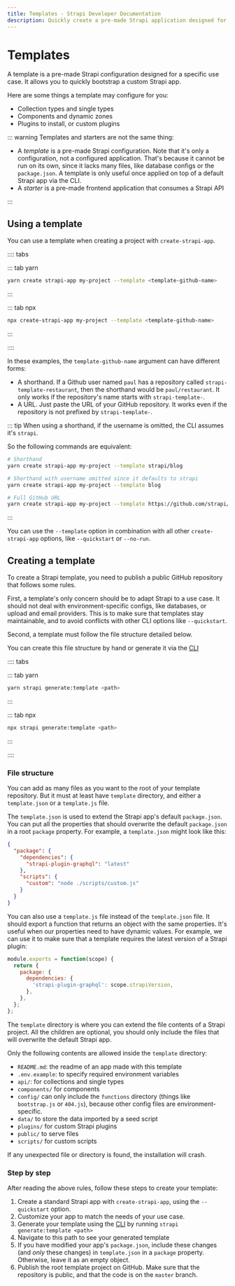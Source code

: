 ```yaml
---
title: Templates - Strapi Developer Documentation
description: Quickly create a pre-made Strapi application designed for a specific use case. It allows you to quickly bootstrap a custom Strapi app.
---
```


# Templates

A template is a pre-made Strapi configuration designed for a specific use case. It allows you to quickly bootstrap a custom Strapi app.

Here are some things a template may configure for you:

- Collection types and single types
- Components and dynamic zones
- Plugins to install, or custom plugins

::: warning
Templates and starters are not the same thing:

- A _template_ is a pre-made Strapi configuration. Note that it's only a configuration, not a configured application. That's because it cannot be run on its own, since it lacks many files, like database configs or the `package.json`. A template is only useful once applied on top of a default Strapi app via the CLI.
- A _starter_ is a pre-made frontend application that consumes a Strapi API

:::

## Using a template

You can use a template when creating a project with `create-strapi-app`.

:::: tabs

::: tab yarn

```bash
yarn create strapi-app my-project --template <template-github-name>
```

:::

::: tab npx

```bash
npx create-strapi-app my-project --template <template-github-name>
```

:::

::::

In these examples, the `template-github-name` argument can have different forms:

- A shorthand. If a Github user named `paul` has a repository called `strapi-template-restaurant`, then the shorthand would be `paul/restaurant`. It only works if the repository's name starts with `strapi-template-`.
- A URL. Just paste the URL of your GitHub repository. It works even if the repository is not prefixed by `strapi-template-`.

::: tip
When using a shorthand, if the username is omitted, the CLI assumes it's `strapi`.

So the following commands are equivalent:

```bash
# Shorthand
yarn create strapi-app my-project --template strapi/blog

# Shorthand with username omitted since it defaults to strapi
yarn create strapi-app my-project --template blog

# Full GitHub URL
yarn create strapi-app my-project --template https://github.com/strapi/strapi-template-blog
```

:::

You can use the `--template` option in combination with all other `create-strapi-app` options, like `--quickstart` or `--no-run`.

## Creating a template

To create a Strapi template, you need to publish a public GitHub repository that follows some rules.

First, a template's only concern should be to adapt Strapi to a use case. It should not deal with environment-specific configs, like databases, or upload and email providers. This is to make sure that templates stay maintainable, and to avoid conflicts with other CLI options like `--quickstart`.

Second, a template must follow the file structure detailed below.

You can create this file structure by hand or generate it via the [CLI](/documentation/developer-docs/latest/developer-resources/cli/CLI.html#strapi-generate-template)

:::: tabs

::: tab yarn

```bash
yarn strapi generate:template <path>
```

:::

::: tab npx

```bash
npx strapi generate:template <path>
```

:::

::::

### File structure

You can add as many files as you want to the root of your template repository. But it must at least have `template` directory, and either a `template.json` or a `template.js` file.

The `template.json` is used to extend the Strapi app's default `package.json`. You can put all the properties that should overwrite the default `package.json` in a root `package` property. For example, a `template.json` might look like this:

```json
{
  "package": {
    "dependencies": {
      "strapi-plugin-graphql": "latest"
    },
    "scripts": {
      "custom": "node ./scripts/custom.js"
    }
  }
}
```

You can also use a `template.js` file instead of the `template.json` file. It should export a function that returns an object with the same properties. It's useful when our properties need to have dynamic values. For example, we can use it to make sure that a template requires the latest version of a Strapi plugin:

```js
module.exports = function(scope) {
  return {
    package: {
      dependencies: {
        'strapi-plugin-graphql': scope.strapiVersion,
      },
    },
  };
};
```

The `template` directory is where you can extend the file contents of a Strapi project. All the children are optional, you should only include the files that will overwrite the default Strapi app.

Only the following contents are allowed inside the `template` directory:

- `README.md`: the readme of an app made with this template
- `.env.example`: to specify required environment variables
- `api/`: for collections and single types
- `components/` for components
- `config/` can only include the `functions` directory (things like `bootstrap.js` or `404.js`), because other config files are environment-specific.
- `data/` to store the data imported by a seed script
- `plugins/` for custom Strapi plugins
- `public/` to serve files
- `scripts/` for custom scripts

If any unexpected file or directory is found, the installation will crash.

### Step by step

After reading the above rules, follow these steps to create your template:

1. Create a standard Strapi app with `create-strapi-app`, using the `--quickstart` option.
2. Customize your app to match the needs of your use case.
3. Generate your template using the [CLI](/documentation/developer-docs/latest/developer-resources/cli/CLI.html#strapi-generate-template) by running `strapi generate:template <path>`
4. Navigate to this path to see your generated template
5. If you have modified your app's `package.json`, include these changes (and _only_ these changes) in `template.json` in a `package` property. Otherwise, leave it as an empty object.
6. Publish the root template project on GitHub. Make sure that the repository is public, and that the code is on the `master` branch.
